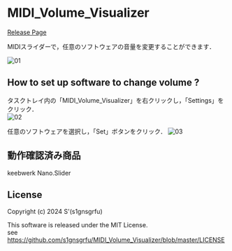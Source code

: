 # MIDI_Volume_Visualizer 
[Release Page](https://github.com/s1gnsgrfu/MIDI_Volume_Visualizer/releases)

MIDIスライダーで，任意のソフトウェアの音量を変更することができます．
  
![01](https://github.com/s1gnsgrfu/MIDI_Volume_Visualizer/assets/52664734/b48a6a18-fc01-46f9-9bd6-39e91facbc03)

## How to set up software to change volume ?
タスクトレイ内の「MIDI_Volume_Visualizer」を右クリックし，「Settings」をクリック．  
![02](https://github.com/s1gnsgrfu/MIDI_Volume_Visualizer/assets/52664734/30fc1acc-4d75-4b5e-a9c7-de2bda8bb294)
  
任意のソフトウェアを選択し，「Set」ボタンをクリック．
![03](https://github.com/s1gnsgrfu/MIDI_Volume_Visualizer/assets/52664734/11c93553-67b6-4389-9487-612dd52f1dde)

## 動作確認済み商品
keebwerk Nano.Slider

## License
Copyright (c) 2024 S'(s1gnsgrfu)  

This software is released under the MIT License.  
see https://github.com/s1gnsgrfu/MIDI_Volume_Visualizer/blob/master/LICENSE
